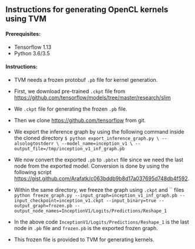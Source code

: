 ## Instructions for generating OpenCL kernels using TVM

#### Prerequisites:
- Tensorflow 1.13
- Python 3.6/3.5

#### Instructions:
- TVM needs a frozen protobuf `.pb` file for kernel generation.
- First, we download pre-trained `.ckpt` file from https://github.com/tensorflow/models/tree/master/research/slim
- We `.ckpt` file for generating the frozen `.pb` file.
- Then we clone https://github.com/tensorflow from git.
- We export the inference graph by using the following command inside the cloned directory 
`$ python export_inference_graph.py \
  --alsologtostderr \
  --model_name=inception_v1 \
  --output_file=/tmp/inception_v1_inf_graph.pb`

- We now convert the exported `.pb` to `.pbtxt` file since we need the last node from the exported model.
Conversion is done by using the following script https://gist.github.com/Arafatk/c063bddb9b8d17a037695d748db4f592.

- Within the same directory, we freeze the graph using `.ckpt` and `` files
`python freeze_graph.py
  --input_graph=inception_v1_inf_graph.pb
  --input_checkpoint=inception_v1.ckpt
  --input_binary=true
  --output_graph=frozen.pb
  --output_node_names=InceptionV1/Logits/Predictions/Reshape_1`

- In the above code `InceptionV1/Logits/Predictions/Reshape_1` is the last node in `.pb` file and `frozen.pb` is the exported frozen graph.

- This frozen file is provided to TVM for generating kernels.